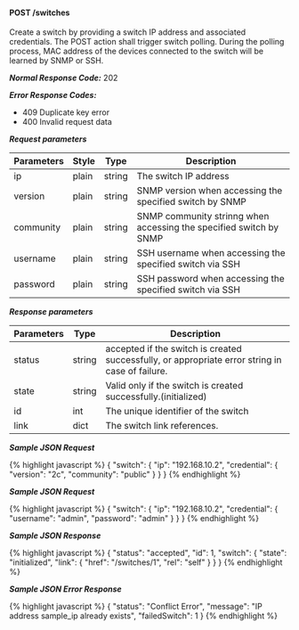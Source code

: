 <h4>POST /switches</h4>


Create a switch by providing a switch IP address and associated credentials.
The POST action shall trigger switch polling. During the polling process,
MAC address of the devices connected to the switch will be learned by SNMP or SSH.

***Normal Response Code:*** 202

***Error Response Codes:***
  * 409 Duplicate key error
  * 400 Invalid request data

***Request parameters***

<table class="table table-bordered table-striped">
<thead><th>Parameters</th>
<th>Style</th>
<th>Type</th>
<th>Description</th>

</thead>

<tbody>

<tr>
<td>ip</td>
<td>plain</td>
<td>string</td>
<td>The switch IP address</td>
</tr>


<tr>
<td>version</td>
<td>plain</td>
<td>string </td>
<td>SNMP version when accessing the specified switch by SNMP </td>
</tr>


<tr>
<td>community</td>
<td>plain</td>
<td>string </td>
<td>SNMP community strinng when accessing the specified switch by SNMP </td>
</tr>


<tr>
<td>username</td>
<td>plain</td>
<td>string </td>
<td>SSH username when accessing the specified switch via SSH </td>
</tr>


<tr>
<td>password</td>
<td>plain</td>
<td>string </td>
<td>SSH password when accessing the specified switch via SSH </td>
</tr>


</tbody>
</table>



***Response parameters***

<table class="table table-bordered table-striped">
<thead><th>Parameters</th>
<th>Type</th>
<th>Description</th>

</thead>

<tbody>

<tr>
<td>status</td>
<td>string </td>
<td>
accepted if the switch is created successfully, or appropriate error string in case of failure.
</td>
</tr>


<tr>
<td>state</td>
<td>string </td>
<td>Valid only if the switch is created successfully.(initialized) </td>
</tr>


<tr>
<td>id</td>
<td>int </td>
<td>The unique identifier of the switch</td>
</tr>


<tr>
<td>link</td>
<td>dict </td>
<td>The switch link references.</td>
</tr>

</tbody>
</table>



***Sample JSON Request***

{% highlight javascript %}
{
    "switch": {
        "ip": "192.168.10.2",
        "credential": {
	        "version": "2c",
	        "community": "public"
        }
    }
}
{% endhighlight  %}

***Sample JSON Request***

{% highlight javascript %}
{
    "switch": {
        "ip": "192.168.10.2",
        "credential": { 
            "username": "admin",
            "password": "admin" 
        } 
    } 
} 
{% endhighlight  %}

***Sample JSON Response***

{% highlight javascript %}
{
    "status": "accepted",
    "id": 1,
    "switch": {
        "state": "initialized",
        "link": {
            "href": "/switches/1",
            "rel": "self"
        }
    }
}
{% endhighlight  %}

***Sample JSON Error Response***

{% highlight javascript %}
{
    "status": "Conflict Error",
    "message": "IP address sample_ip already exists",
    "failedSwitch": 1
}
{% endhighlight  %}
